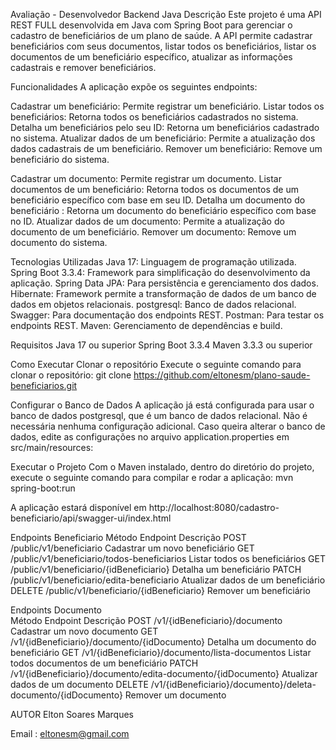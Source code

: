 Avaliação - Desenvolvedor Backend Java
Descrição
Este projeto é uma API REST FULL desenvolvida em Java com Spring Boot para gerenciar o cadastro de beneficiários de um plano de saúde. 
A API permite cadastrar beneficiários com seus documentos, listar todos os beneficiários, listar os documentos de um beneficiário específico, atualizar as informações cadastrais e remover beneficiários.

Funcionalidades
A aplicação expõe os seguintes endpoints:

Cadastrar um beneficiário: Permite registrar um beneficiário.
Listar todos os beneficiários: Retorna todos os beneficiários cadastrados no sistema.
Detalha um beneficiários pelo seu ID: Retorna um beneficiários cadastrado no sistema.
Atualizar dados de um beneficiário: Permite a atualização dos dados cadastrais de um beneficiário.
Remover um beneficiário: Remove um beneficiário do sistema.

Cadastrar um documento: Permite registrar um documento.
Listar documentos de um beneficiário: Retorna todos os documentos de um beneficiário específico com base em seu ID.
Detalha um documento do beneficiário : Retorna um documento do beneficiário específico com base no ID.
Atualizar dados de um documento: Permite a atualização do documento de um beneficiário.
Remover um documento: Remove um documento do sistema.

Tecnologias Utilizadas
Java 17: Linguagem de programação utilizada.
Spring Boot 3.3.4: Framework para simplificação do desenvolvimento da aplicação.
Spring Data JPA: Para persistência e gerenciamento dos dados.
Hibernate: Framework permite a transformação de dados de um banco de dados em objetos relacionais.
postgresql: Banco de dados relacional.
Swagger: Para documentação dos endpoints REST.
Postman: Para testar os endpoints REST.
Maven: Gerenciamento de dependências e build.

Requisitos
Java 17 ou superior
Spring Boot 3.3.4
Maven 3.3.3 ou superior

Como Executar
Clonar o repositório
Execute o seguinte comando para clonar o repositório: git clone https://github.com/eltonesm/plano-saude-beneficiarios.git

Configurar o Banco de Dados
A aplicação já está configurada para usar o banco de dados postgresql, que é um banco de dados relacional. Não é necessária nenhuma configuração adicional.
Caso queira alterar o banco de dados, edite as configurações no arquivo application.properties em src/main/resources:

Executar o Projeto
Com o Maven instalado, dentro do diretório do projeto, execute o seguinte comando para compilar e rodar a aplicação:
mvn spring-boot:run

A aplicação estará disponível em http://localhost:8080/cadastro-beneficiario/api/swagger-ui/index.html

Endpoints Beneficiario
Método	        Endpoint	                                      Descrição
POST	/public/v1/beneficiario                 	   Cadastrar um novo beneficiário
GET	/public/v1/beneficiario/todos-beneficiarios	   Listar todos os beneficiários
GET	/public/v1/beneficiario/{idBeneficiario}           Detalha um beneficiário
PATCH	/public/v1/beneficiario/edita-beneficiario	   Atualizar dados de um beneficiário
DELETE	/public/v1/beneficiario/{idBeneficiario}	   Remover um beneficiário

Endpoints Documento                                                           
Método	          Endpoint                                                         Descrição
POST	/v1/{idBeneficiario}/documento                	                   Cadastrar um novo documento
GET	/v1/{idBeneficiario}/documento/{idDocumento}	                   Detalha um documento do beneficiário
GET	/v1/{idBeneficiario}/documento/lista-documentos                    Listar todos documentos de um beneficiário
PATCH	/v1/{idBeneficiario}/documento/edita-documento/{idDocumento}	   Atualizar dados de um documento
DELETE	/v1/{idBeneficiario}/documento}/deleta-documento/{idDocumento}	   Remover um documento


AUTOR
Elton Soares Marques

Email : eltonesm@gmail.com